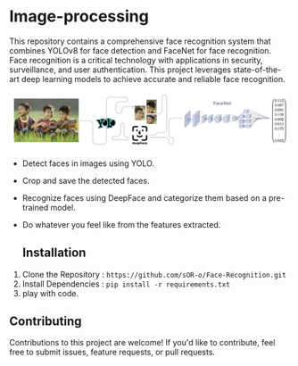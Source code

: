 # Image-processing
This repository contains a comprehensive face recognition system that combines YOLOv8 for face detection and FaceNet for face recognition. Face recognition is a critical technology with applications in security, surveillance, and user authentication. This project leverages state-of-the-art deep learning models to achieve accurate and reliable face recognition.

<img src="./assets/asset01.png"></img>

- Detect faces in images using YOLO.
- Crop and save the detected faces.
- Recognize faces using DeepFace and categorize them based on a pre-trained model.
- Do whatever you feel like from the features extracted.

  ## Installation
1. Clone the Repository : `https://github.com/sOR-o/Face-Recognition.git`
2. Install Dependencies : `pip install -r requirements.txt`
3. play with code.

## Contributing
Contributions to this project are welcome! If you'd like to contribute, feel free to submit issues, feature requests, or pull requests.
  

